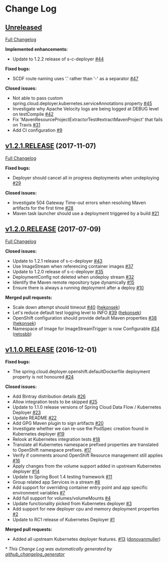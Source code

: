 # Change Log

## [Unreleased](https://github.com/donovanmuller/spring-cloud-deployer-openshift/tree/HEAD)

[Full Changelog](https://github.com/donovanmuller/spring-cloud-deployer-openshift/compare/v1.2.1.RELEASE...HEAD)

**Implemented enhancements:**

- Update to 1.2.2 release of s-c-deployer [\#44](https://github.com/donovanmuller/spring-cloud-deployer-openshift/issues/44)

**Fixed bugs:**

- SCDF route naming uses '.' rather than '-' as a separator [\#47](https://github.com/donovanmuller/spring-cloud-deployer-openshift/issues/47)

**Closed issues:**

- Not able to pass custom spring.cloud.deployer.kubernetes.serviceAnnotations property [\#45](https://github.com/donovanmuller/spring-cloud-deployer-openshift/issues/45)
- Investigate why Apache Velocity logs are being logged at DEBUG level on testCompile [\#42](https://github.com/donovanmuller/spring-cloud-deployer-openshift/issues/42)
- Fix 'MavenResourceProjectExtractorTest\#extractMavenProject' that fails on Travis [\#31](https://github.com/donovanmuller/spring-cloud-deployer-openshift/issues/31)
- Add CI configuration [\#9](https://github.com/donovanmuller/spring-cloud-deployer-openshift/issues/9)

## [v1.2.1.RELEASE](https://github.com/donovanmuller/spring-cloud-deployer-openshift/tree/v1.2.1.RELEASE) (2017-11-07)
[Full Changelog](https://github.com/donovanmuller/spring-cloud-deployer-openshift/compare/v1.2.0.RELEASE...v1.2.1.RELEASE)

**Fixed bugs:**

- Deployer should cancel all in progress deployments when undeploying [\#29](https://github.com/donovanmuller/spring-cloud-deployer-openshift/issues/29)

**Closed issues:**

- Investigate 504 Gateway Time-out errors when resolving Maven artifacts for the first time [\#28](https://github.com/donovanmuller/spring-cloud-deployer-openshift/issues/28)
- Maven task launcher should use a deployment triggered by a build [\#21](https://github.com/donovanmuller/spring-cloud-deployer-openshift/issues/21)

## [v1.2.0.RELEASE](https://github.com/donovanmuller/spring-cloud-deployer-openshift/tree/v1.2.0.RELEASE) (2017-07-09)
[Full Changelog](https://github.com/donovanmuller/spring-cloud-deployer-openshift/compare/v1.1.0.RELEASE...v1.2.0.RELEASE)

**Closed issues:**

- Update to 1.2.1 release of s-c-deployer [\#43](https://github.com/donovanmuller/spring-cloud-deployer-openshift/issues/43)
- Use ImageStream when referencing container images [\#37](https://github.com/donovanmuller/spring-cloud-deployer-openshift/issues/37)
- Update to 1.2.0 release of s-c-deployer [\#35](https://github.com/donovanmuller/spring-cloud-deployer-openshift/issues/35)
- DeploymentConfig not deleted when undeploy stream [\#32](https://github.com/donovanmuller/spring-cloud-deployer-openshift/issues/32)
- Identify the Maven remote repository type dynamically [\#15](https://github.com/donovanmuller/spring-cloud-deployer-openshift/issues/15)
- Ensure there is always a running deployment after a deploy [\#10](https://github.com/donovanmuller/spring-cloud-deployer-openshift/issues/10)

**Merged pull requests:**

- Scale down attempt should timeout [\#40](https://github.com/donovanmuller/spring-cloud-deployer-openshift/pull/40) ([hekonsek](https://github.com/hekonsek))
- Let's reduce default test logging level to INFO [\#39](https://github.com/donovanmuller/spring-cloud-deployer-openshift/pull/39) ([hekonsek](https://github.com/hekonsek))
- OpenShift configuration should provide default Maven properties [\#38](https://github.com/donovanmuller/spring-cloud-deployer-openshift/pull/38) ([hekonsek](https://github.com/hekonsek))
- Namespace of Image for ImageStreamTrigger is now Configurable [\#34](https://github.com/donovanmuller/spring-cloud-deployer-openshift/pull/34) ([retosbb](https://github.com/retosbb))

## [v1.1.0.RELEASE](https://github.com/donovanmuller/spring-cloud-deployer-openshift/tree/v1.1.0.RELEASE) (2016-12-01)
**Fixed bugs:**

- The spring.cloud.deployer.openshift.defaultDockerfile deployment property is not honoured [\#24](https://github.com/donovanmuller/spring-cloud-deployer-openshift/issues/24)

**Closed issues:**

- Add Bintray distribution details [\#26](https://github.com/donovanmuller/spring-cloud-deployer-openshift/issues/26)
- Allow integration tests to be skipped [\#25](https://github.com/donovanmuller/spring-cloud-deployer-openshift/issues/25)
- Update to 1.1.0 release versions of Spring Cloud Data Flow / Kubernetes Deployer [\#23](https://github.com/donovanmuller/spring-cloud-deployer-openshift/issues/23)
- Update README [\#22](https://github.com/donovanmuller/spring-cloud-deployer-openshift/issues/22)
- Add GPG Maven plugin to sign artifacts [\#20](https://github.com/donovanmuller/spring-cloud-deployer-openshift/issues/20)
- Investigate whether we can re-use the PodSpec creation found in Kubernetes deployer [\#19](https://github.com/donovanmuller/spring-cloud-deployer-openshift/issues/19)
- Relook at Kubernetes integration tests [\#18](https://github.com/donovanmuller/spring-cloud-deployer-openshift/issues/18)
- Translate all Kubernetes namespace prefixed properties are translated to OpenShift namespace prefixes. [\#17](https://github.com/donovanmuller/spring-cloud-deployer-openshift/issues/17)
- Verify if comments around OpenShift Resource management still applies [\#16](https://github.com/donovanmuller/spring-cloud-deployer-openshift/issues/16)
- Apply changes from the volume support added in upstream Kubernetes deployer [\#14](https://github.com/donovanmuller/spring-cloud-deployer-openshift/issues/14)
- Update to Spring Boot 1.4 testing framework [\#11](https://github.com/donovanmuller/spring-cloud-deployer-openshift/issues/11)
- Group related app Services in a stream [\#8](https://github.com/donovanmuller/spring-cloud-deployer-openshift/issues/8)
- Add support for overriding container entry point and app specific environment variables [\#7](https://github.com/donovanmuller/spring-cloud-deployer-openshift/issues/7)
- Add full support for volumes/volumeMounts [\#4](https://github.com/donovanmuller/spring-cloud-deployer-openshift/issues/4)
- Update functionality picked from Kubernetes deployer [\#3](https://github.com/donovanmuller/spring-cloud-deployer-openshift/issues/3)
- Add support for new deployer cpu and memory deployment properties [\#2](https://github.com/donovanmuller/spring-cloud-deployer-openshift/issues/2)
- Update to RC1 release of Kubernetes Deployer [\#1](https://github.com/donovanmuller/spring-cloud-deployer-openshift/issues/1)

**Merged pull requests:**

- Added all upstream Kubernetes deployer features. [\#13](https://github.com/donovanmuller/spring-cloud-deployer-openshift/pull/13) ([donovanmuller](https://github.com/donovanmuller))



\* *This Change Log was automatically generated by [github_changelog_generator](https://github.com/skywinder/Github-Changelog-Generator)*